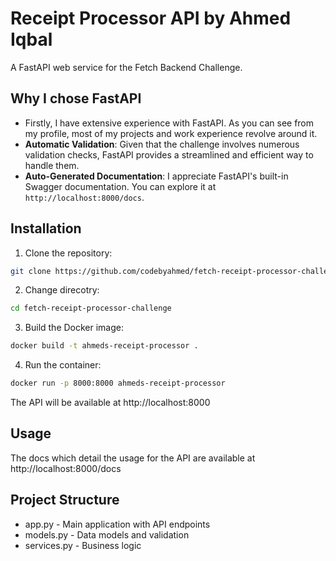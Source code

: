 # Receipt Processor API by Ahmed Iqbal

A FastAPI web service for the Fetch Backend Challenge.

## Why I chose FastAPI

- Firstly, I have extensive experience with FastAPI. As you can see from my profile, most of my projects and work experience revolve around it.  
- **Automatic Validation**: Given that the challenge involves numerous validation checks, FastAPI provides a streamlined and efficient way to handle them.  
- **Auto-Generated Documentation**: I appreciate FastAPI's built-in Swagger documentation. You can explore it at `http://localhost:8000/docs`.


## Installation

1. Clone the repository:
```bash
git clone https://github.com/codebyahmed/fetch-receipt-processor-challenge.git
```

2. Change direcotry:
```bash
cd fetch-receipt-processor-challenge
```

3. Build the Docker image:
```bash
docker build -t ahmeds-receipt-processor .
```

4. Run the container:
```bash
docker run -p 8000:8000 ahmeds-receipt-processor
```

The API will be available at http://localhost:8000

## Usage

The docs which detail the usage for the API are available at http://localhost:8000/docs

## Project Structure

- app.py - Main application with API endpoints
- models.py - Data models and validation
- services.py - Business logic 
